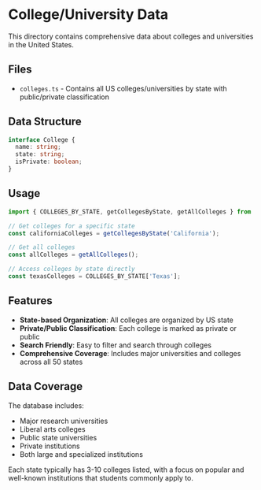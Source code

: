 # College/University Data

This directory contains comprehensive data about colleges and universities in the United States.

## Files

- `colleges.ts` - Contains all US colleges/universities by state with public/private classification

## Data Structure

```typescript
interface College {
  name: string;
  state: string;
  isPrivate: boolean;
}
```

## Usage

```typescript
import { COLLEGES_BY_STATE, getCollegesByState, getAllColleges } from '@/data/colleges';

// Get colleges for a specific state
const californiaColleges = getCollegesByState('California');

// Get all colleges
const allColleges = getAllColleges();

// Access colleges by state directly
const texasColleges = COLLEGES_BY_STATE['Texas'];
```

## Features

- **State-based Organization**: All colleges are organized by US state
- **Private/Public Classification**: Each college is marked as private or public
- **Search Friendly**: Easy to filter and search through colleges
- **Comprehensive Coverage**: Includes major universities and colleges across all 50 states

## Data Coverage

The database includes:
- Major research universities
- Liberal arts colleges
- Public state universities
- Private institutions
- Both large and specialized institutions

Each state typically has 3-10 colleges listed, with a focus on popular and well-known institutions that students commonly apply to.
